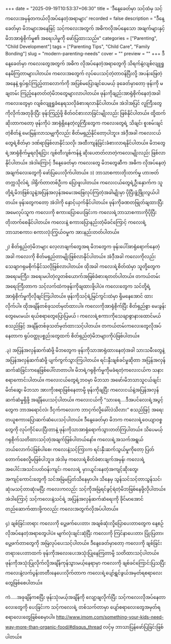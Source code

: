 +++
date = "2025-09-19T10:53:37+06:30"
title = 'ဒီနေ့ခေတ်မှာ သင့်ထံမှ သင့်ကလေးအမှန်တကယ်လိုအပ်နေတဲ့အရာများ'
recorded = false
description = "ဒီနေ့ခေတ်မှာ မိဘများအနေဖြင့် သင့်ကလေးအတွက် အဓိကလိုအပ်နေသော အချက်များနှင့် မိဘအာရုံစိုက်မှု၏ အရေးပါမှုကို ဖော်ပြထားသည်။"
categories = ["Parenting", "Child Development"]
tags = ["Parenting Tips", "Child Care", "Family Bonding"]
slug = "modern-parenting-needs"
cover = ""
preview = ""
+++
ဒီနေ့ခေတ်မှာ ကလေးတွေအတွက် အဓိက လိုအပ်နေတဲ့အရာတွေကို သိရက်နဲ့လျစ်လျူရှုနေမိကြတာများပါတယ်။ ကလေးအတွေက် လုပ်ပေးသင့်တဲ့တာဝန်ပြီးလို့ အပန်းဖြေတဲ့အနေနဲ့ ရုပ်ရှင်ကြည့်တာလောက်ကို အပြစ်မပြောချင်ပေမယ့် ခုခေတ်မှာတော့ ဖုန်းကို မချတမ်း ကြည့်နေတတ်တဲ့မိဘတွေများလာပါတယ်။ ဖုန်းကိုချည်းအာရုံစိုက်နေတဲ့အခါ ကလေးတွေမှာ လျစ်လျူရှုခံနေရသလိုခံစားရလာနိုင်ပါတယ်။ အဲဒါအပြင် လူကြီးတွေကိုလိုက်အတုခိုးပြီး ဖုန်းကြည့်ဖို့ စိတ်ဝင်စားလာခြင်းမျိုးလည်း ဖြစ်နိုင်ပါတယ်။ ထို့ထက်ဆိုးတာကတော့ ဖုန်းကိုပဲ အာရုံရှိနေတဲ့လူကြီးတွေက ကလေးတွေရဲ့ သိချင်၊ စူးစမ်းချင်တဲ့စိတ်နဲ့ မေးမြန်းလာသမျှကိုလည်း စိတ်မရှည်နိုင်တော့ပါဘူး။ အဲဒီ့အခါ ကလေးငယ်တွေရဲ့စိတ်မှာ ဒဏ်ရာဖြစ်လာနိုင်သလို၊ အထီးကျန်ခြင်းခံစားလာရနိုင်ပါတယ်။ မိဘတွေရဲ့အာရုံစိုက်မှုရလိုရငြား ဂျစ်တီးဂျစ်ကန်နဲ့ ဆိုးပေတတ်လာတဲ့ကလေးမျိုးလည်း ဖြစ်လာနိုင်ပါတယ်။ အဲဒါကြောင့် ဒီနေ့ခေတ်မှာ ကလေးတွေ မိဘတွေဆီက အဓိက လိုအပ်နေတဲ့အချက်လေးတွေကို ဖော်ပြပေးလိုက်ပါတယ်။
၁) ဘာသာစကားတိုးတက်မှု
ဟားဗတ်တက္ကသိုလ်ရဲ့ ဒါရိုက်တာတစ်ဦးက ပြောဖူးပါတယ်။ ကလေးငယ်တွေရဲ့ဦးနှောက်က သူတို့ရဲ့မိဘဖြစ်သူနဲ့အပြန်အလှန်အမေးအဖြေလုပ်ကြတဲ့အခါမျိုးမှာ ပိုပြီးဖွံ့ဖြိုးလွယ်ပါတယ်။ ဖုန်းတွေကတော့ အဲဒါကို နှောင့်ယှက်နိုင်ပါတယ်။ ဖုန်းကိုခဏတဖြုတ်ချထားပြီး အမေလုပ်သူက ကလေးကို စကားပြောပေးခြင်းက ကလေးရဲ့ဘာသာစကားကိုပိုပြီးတိုးတက်စေနိုင်ပါတယ်။ ကလေးနဲ့ စကားပြောနည်းတဲ့မိခင်ကြောင့် ကလေးရဲ့ဘာသာစကား၊ စကားလုံးကြွယ်ဝမှုက အားနည်းတတ်ပါတယ်။

၂) စိတ်ရှည်တဲ့မိဘများ
လေ့လာချက်တွေအရ မိဘတွေက ဖုန်းပေါ်အာရုံရောက်နေတဲ့အခါ ကလေးကို စိတ်မရှည်တာမျိုးဖြစ်လာနိုင်ပါတယ်။ အဲဒီ့အခါ ကလေးကိုလည်း သေချာဂရုမစိုက်နိုင်သလိုဖြစ်လာပါတယ်။ ထိုအခါ ကလေးရဲ့စိတ်ထဲမှာ သူတို့တွေက အရေးမကြီး၊ အရေးမပါတဲ့လူတစ်ယောက်အဖြစ်ခံစားရတတ်ပါတယ်။ တကယ်တမ်းအရေးကြီးတာက သင့်လက်ထဲကဖုန်းကိုချထားဖို့ပါပဲ။ ကလေးတွေက သင်တို့ရဲ့အာရုံစိုက်မှုကိုလိုချင်ကြပါတယ်။ ဖုန်းကိုသင့်ရဲ့မြင်ကွင်းထဲမှာ ရှိမနေအောင် ထားလိုက်ပါ။ ထိုအချိန်တစ်ခုသတ်မှတ်ထားပါ။ ကလေးကိုအာရုံစိုက်ပြီး စိတ်ရှည်စွာ မေးခွန်းတွေမေးမယ်၊ ရယ်စရာတွေပြောပြမယ် ၊ ကလေးရဲ့စကားကိုသေချာစွာနားထောင်မယ်စသည်ဖြင့် အချိန်တစ်ခုသတ်မှတ်ထားသင့်ပါတယ်။ တကယ်တမ်းကလေးတွေလိုအပ်နေတာက ရုပ်ဝတ္ထုပစ္စည်းတွေထက် စိတ်ရှည်တဲ့မိဘများကိုပဲဖြစ်ပါတယ်။

.၃) အပြန်အလှန်ဆက်ဆံဖို့
မိဘတွေက ဖုန်းကိုသာအာရုံထားနေတဲ့အခါ သားသမီးတွေနဲ့ အပြန်အလှန်ဆက်ဆံဖို့ ပျက်ကွက်သွားကြပါတယ်။ ရင်းနှီးချစ်ခင်မှုဆိုတာ အပြန်အလှန်ဆက်ဆံခြင်းကနေဖြစ်ပေါ်လာတာပါ။ မိဘရဲ့ဂရုစိုက်မှုကိုမခံရတဲ့ကလေးငယ်က သနားစရာကောင်းပါတယ်။ ကလေးငယ်တွေရဲ့ဘဝမှာ မိဘသာ အဖော်၊မိဘသာသူငယ်ချင်းမိတ်ဆွေ၊ မိဘသာ အားကိုးစရာဖြစ်နေတာမို့ ဖုန်းကိုချပြီး ကလေးငယ်နဲ့အပြန်အလှန်ဆက်ဆံမှုရှိဖို့ အချိန်ပေးသင့်ပါတယ်။ ကလေးငယ်ကို “သားရေ….ဒီအပင်လေးရဲ့အပွင့်တွေက ဘာအရောင်လဲ၊ ဒီငှက်ကလေးက ဘာငှက်လို့ခေါ်လဲသိလား” စသည်ဖြင့် အရေးတယူစကားပြောဆက်ဆံပေးသင့်ပါတယ်။ ဒီနေ့ခေတ်မှာ မိဘက ကလေးရဲ့ဝေယျာဝစ္စတွေကို လုပ်ကိုင်ပေးပြီးတာနဲ့ ဖုန်းကိုသာအာရုံရောက်သွားတတ်ကြပါတယ်။ သိပေမယ့် ဂရုစိုက်သတိထားသင့်တဲ့အချက်ဖြစ်ပါတယ်နော်။
ကလေးရဲ့အသက်အရွယ်ဘယ်လောက်ပဲဖြစ်ပါစေ၊ ကလေးနဲ့သင့်ကြားက ရင်းနှီးဆက်သွယ်မှုကိုတော့ ပြတ်တောက်စေလို့မဖြစ်ပါဘူး။ အဲဒါမှ ကလေးရဲ့စိတ်ခံစားချက်အမှန်၊ ကလေးရဲ့အပေါင်းအသင်းပတ်ဝန်းကျင်၊ ကလေးရဲ့ မှားယွင်းနေတဲ့အကျင့်ဆိုးတွေ၊ အကျင့်ကောင်းတွေကို သင်အမြဲမပြတ်သိနေမှာပါ။ သိနေမှ သွန်သင်သင့်တာသွန်သင်၊ ဆုံးမသင့်တာဆုံးမပြီး ကလေးကလည်း သင့်ကိုအမြဲရင်ဖွင့်ရဲတဲ့မိဘဖြစ်နေဖို့လိုပါတယ်။ အဲဒါကြောင့် သင့်ကလေးနဲ့သင်ရဲ့ အပြန်အလှန်ဆက်ဆံရေးကို ခိုင်မာအောင်တည်ဆောက်ထားဖို့ကလည်း ကလေးအတွက်လိုအပ်ပါတယ်။

၄) ချစ်ခြင်းတရား
ကလေးကို ပွေ့ဖက်ပေးတာ၊ အချစ်ဆုံးလို့ပြောပေးတာတွေက နေ့စဉ်လိုအပ်နေတဲ့အရာတွေပါပဲ။ မျက်လုံးချင်းဆုံပြီး ကလေးကို ကြင်နာပေးတာ၊ ပြုံးပြတာ၊ ပွေ့ဖက်တာတွေကို အမြဲလုပ်ပေးသင့်ပါတယ်။ ဒီနေ့ခေတ်မှာတော့ ကလေးကို ချစ်ခြင်းတရားပေးတာထက် ဖုန်းကိုအလေးပေးအသုံးပြုနေကြတာမို့ သတိထားသင့်ပါတယ်။ ဖုန်းကိုအသုံးပြုလိုက်လို့အချိန်ကုန်သွားမယ့်နေရာမှာ ကလေးကို ချစ်ခင်ကြောင်းပြသပြီး ကလေးနဲ့လက်ပွန်းတတီးနေပေးလိုက်တာက ကလေးရဲ့ပျော်ရွှင်ဖွယ်အမှတ်ရစရာလေးတွေဖြစ်စေပါတယ်။

ကဲ…..အခုချိန်ကစပြီး ဖုန်းသုံးမယ့်အချိန်ကို လျော့ချလိုက်ပြီး သင့်ကလေးလိုအပ်နေတာလေးတွေကို ပေးခြင်းက သင့်ကလေးရဲ့ တစ်သက်တာမှာ ပျော်စရာလေးတွေအမှတ်ရစရာလေးတွေဖြစ်စေမှာပါ။
http://www.imom.com/something-your-kids-need-way-more-than-organic-food/#disqus_thread
လင့်မှ ဘာသာပြန်ဖော်ပြခြင်းဖြစ်ပါတယ်။ 